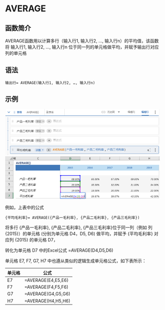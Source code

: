 # AVERAGE

## 函数简介

AVERAGE函数用以计算多行（输入行1, 输入行2, …, 输入行n）的平均值，该函数将 输入行1, 输入行2, …, 输入行n 位于同一列的单元格做平均，并赋予输出行对应列的单元格

## 语法

`输出行= AVERAGE(输入行1, 输入行2, …, 输入行n)`

## 示例

![image](./pic1.png)
![image](./pic2.png)

例如，上表中的公式

`{平均毛利率}= AVERAGE({产品一毛利率}, {产品二毛利率}, {产品三毛利率})`

将多行 {产品一毛利率}, {产品二毛利率}, {产品三毛利率}位于同一列（例如 列 {2015}）的单元格 (分别为单元格 D4，D5, D6) 做平均，并赋予 {平均毛利率} 对应列 {2015} 的单元格 D7，

转化为单元格 D7 中的Excel公式 =AVERAGE(D4,D5,D6)

单元格 E7, F7, G7, H7 中也遵从类似的逻辑生成单元格公式，如下表所示：

| 单元格 | 公式               |
| ------ | ------------------ |
| E7     | =AVERAGE(E4,E5,E6) |
| F7     | =AVERAGE(F4,F5,F6) |
| G7     | =AVERAGE(G4,G5,G6) |
| H7     | =AVERAGE(H4,H5,H6) |